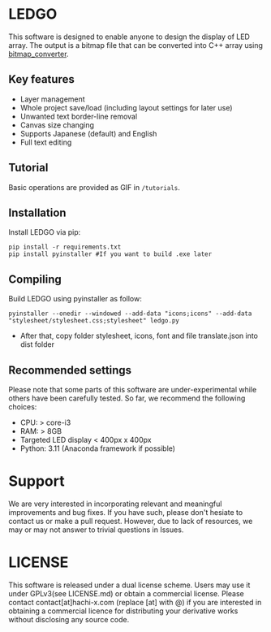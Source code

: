 # LEDGO

This software is designed to enable anyone to design the display of LED array. 
The output is a bitmap file that can be converted into C++ array using [bitmap_converter](https://en.radzio.dxp.pl/bitmap_converter/).

## Key features
- Layer management 
- Whole project save/load (including layout settings for later use)
- Unwanted text border-line removal
- Canvas size changing
- Supports Japanese (default) and English
- Full text editing

## Tutorial
Basic operations are provided as GIF in `/tutorials`.

## Installation
Install LEDGO via pip:
```
pip install -r requirements.txt
pip install pyinstaller #If you want to build .exe later 
```

## Compiling 
Build LEDGO using pyinstaller as follow:
```
pyinstaller --onedir --windowed --add-data "icons;icons" --add-data "stylesheet/stylesheet.css;stylesheet" ledgo.py
```
* After that, copy folder stylesheet, icons, font and file translate.json into dist folder

## Recommended settings
Please note that some parts of this software are under-experimental while others have been carefully tested. 
So far, we recommend the following choices:
- CPU: > core-i3
- RAM: > 8GB
- Targeted LED display < 400px x 400px
- Python: 3.11 (Anaconda framework if possible)

# Support
We are very interested in incorporating relevant and meaningful improvements and bug fixes. If you have such, please don't hesiate to contact us or make a pull request. 
However, due to lack of resources, we may or may not answer to trivial questions in Issues.

# LICENSE
This software is released under a dual license scheme. Users may use it under GPLv3(see LICENSE.md) or obtain a commercial license. 
Please contact contact[at]hachi-x.com (replace [at] with @) if you are interested in obtaining a commercial licence for distributing your derivative works without disclosing any source code.
